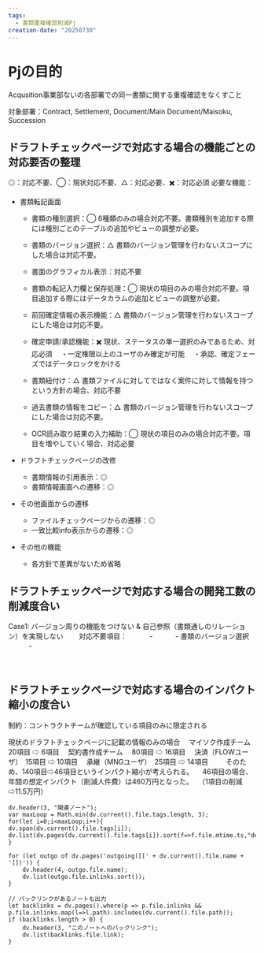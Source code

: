 ```yaml
---
tags:
  - 書類重複確認削減Pj
creation-date: "20250730"
---
```


# Pjの目的

Acqusition事業部ないの各部署での同一書類に関する重複確認をなくすこと

対象部署：Contract, Settlement, Document/Main Document/Maisoku, Succession

## ドラフトチェックページで対応する場合の機能ごとの対応要否の整理

◎：対応不要、◯：現状対応不要、△：対応必要、✖️：対応必須
必要な機能：
- 書類転記画面
	- 書類の種別選択：◯
	  6種類のみの場合対応不要。書類種別を追加する際には種別ごとのテーブルの追加やビューの調整が必要。
	  
	- 書類のバージョン選択：△
	  書類のバージョン管理を行わないスコープにした場合は対応不要。
	  
	- 書面のグラフィカル表示：対応不要
	  
	- 書類の転記入力欄と保存処理：◯
	  現状の項目のみの場合対応不要。項目追加する際にはデータカラムの追加とビューの調整が必要。
	  
	- 前回確定情報の表示機能：△
	  書類のバージョン管理を行わないスコープにした場合は対応不要。
	  
	- 確定申請/承認機能：✖️
	  現状、ステータスの単一選択のみであるため、対応必須
	  　・一定権限以上のユーザのみ確定が可能
	  　・承認、確定フェーズではデータロックをかける
	  
	- 書類紐付け：△
	  書類ファイルに対してではなく案件に対して情報を持つという方針の場合、対応不要
	  
	- 過去書類の情報をコピー：△
	  書類のバージョン管理を行わないスコープにした場合は対応不要。
	  
	- OCR読み取り結果の入力補助：◯
	  現状の項目のみの場合対応不要。項目を増やしていく場合、対応必要
	  
 - ドラフトチェックページの改修
	 - 書類情報の引用表示：◎
	 - 書類情報画面への遷移：◎
	   
 - その他画面からの遷移
	 - ファイルチェックページからの遷移：◎
	 - 一致比較info表示からの遷移：◎
	   
- その他の機能
	- 各方針で差異がないため省略

## ドラフトチェックページで対応する場合の開発工数の削減度合い

Case1: バージョン周りの機能をつけない & 自己参照（書類通しのリレーション）を実現しない
　　対応不要項目：
　　　- 
　　　- 書類のバージョン選択
　　　- 

　
## ドラフトチェックページで対応する場合のインパクト縮小の度合い

制約：コントラクトチームが確認している項目のみに限定される

現状のドラフトチェックページに記載の情報のみの場合
　マイソク作成チーム　20項目 ⇨ 6項目
　契約書作成チーム　 80項目 ⇨ 16項目
　決済（FLOWユーザ）　15項目 ⇨ 10項目
　承継（MNGユーザ）　25項目 ⇨ 14項目
　
　そのため、140項目⇨46項目というインパクト縮小が考えられる。
　46項目の場合、年間の想定インパクト（削減人件費）は460万円となった。
　（1項目の削減⇨11.5万円）




```dataviewjs
dv.header(3, "関連ノート");
var maxLoop = Math.min(dv.current().file.tags.length, 3);
for(let i=0;i<maxLoop;i++){
dv.span(dv.current().file.tags[i]);
dv.list(dv.pages(dv.current().file.tags[i]).sort(f=>f.file.mtime.ts,"desc").limit(15).file.link);
}

for (let outgo of dv.pages('outgoing([[' + dv.current().file.name + ']])')) {
    dv.header(4, outgo.file.name);
    dv.list(outgo.file.inlinks.sort());
}

// バックリンクがあるノートも出力
let backlinks = dv.pages().where(p => p.file.inlinks && p.file.inlinks.map(l=>l.path).includes(dv.current().file.path));
if (backlinks.length > 0) {
    dv.header(3, "このノートへのバックリンク");
    dv.list(backlinks.file.link);
}

```